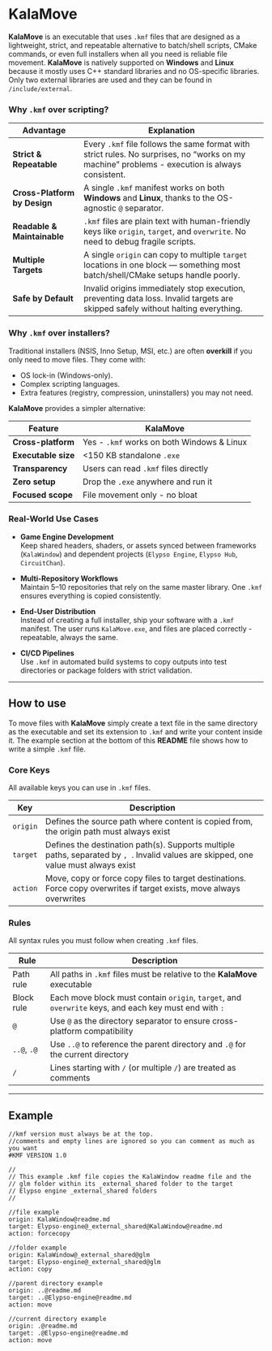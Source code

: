# KalaMove

**KalaMove** is an executable that uses `.kmf` files that are designed as a lightweight, strict, and repeatable alternative to batch/shell scripts, CMake commands, or even full installers when all you need is reliable file movement. **KalaMove** is natively supported on **Windows** and **Linux** because it mostly uses C++ standard libraries and no OS-specific libraries. Only two external libraries are used and they can be found in `/include/external`.

### Why `.kmf` over scripting?  

| Advantage                  | Explanation |
|----------------------------|-------------|
| **Strict & Repeatable**    | Every `.kmf` file follows the same format with strict rules. No surprises, no “works on my machine” problems - execution is always consistent. |
| **Cross-Platform by Design** | A single `.kmf` manifest works on both **Windows** and **Linux**, thanks to the OS-agnostic `@` separator. |
| **Readable & Maintainable** | `.kmf` files are plain text with human-friendly keys like `origin`, `target`, and `overwrite`. No need to debug fragile scripts. |
| **Multiple Targets**       | A single `origin` can copy to multiple `target` locations in one block — something most batch/shell/CMake setups handle poorly. |
| **Safe by Default**        | Invalid origins immediately stop execution, preventing data loss. Invalid targets are skipped safely without halting everything. |

### Why `.kmf` over installers?  

Traditional installers (NSIS, Inno Setup, MSI, etc.) are often **overkill** if you only need to move files. They come with:  
- OS lock-in (Windows-only).  
- Complex scripting languages.  
- Extra features (registry, compression, uninstallers) you may not need.  

**KalaMove** provides a simpler alternative:  

| Feature                    | KalaMove |
|----------------------------|----------|
| **Cross-platform**         | Yes - `.kmf` works on both Windows & Linux |
| **Executable size**        | <150 KB standalone `.exe` |
| **Transparency**           | Users can read `.kmf` files directly |
| **Zero setup**             | Drop the `.exe` anywhere and run it |
| **Focused scope**          | File movement only - no bloat |

### Real-World Use Cases  

- **Game Engine Development**  
  Keep shared headers, shaders, or assets synced between frameworks (`KalaWindow`) and dependent projects (`Elypso Engine`, `Elypso Hub`, `CircuitChan`).  

- **Multi-Repository Workflows**  
  Maintain 5–10 repositories that rely on the same master library. One `.kmf` ensures everything is copied consistently.  

- **End-User Distribution**  
  Instead of creating a full installer, ship your software with a `.kmf` manifest. The user runs `KalaMove.exe`, and files are placed correctly - repeatable, always the same.  

- **CI/CD Pipelines**  
  Use `.kmf` in automated build systems to copy outputs into test directories or package folders with strict validation.  

---

## How to use 

To move files with **KalaMove** simply create a text file in the same directory as the executable and set its extension to `.kmf` and write your content inside it. The example section at the bottom of this **README** file shows how to write a simple `.kmf` file.

### Core Keys

All available keys you can use in `.kmf` files.

| Key          | Description |
|--------------|-------------|
| `origin`     | Defines the source path where content is copied from, the origin path must always exist |
| `target`     | Defines the destination path(s). Supports multiple paths, separated by `, `. Invalid values are skipped, one value must always exist |
| `action`     | Move, copy or force copy files to target destinations. Force copy overwrites if target exists, move always overwrites |

### Rules

All syntax rules you must follow when creating `.kmf` files.

| Rule          | Description |
|---------------|-------------|
| Path rule     | All paths in `.kmf` files must be relative to the **KalaMove** executable |
| Block rule    | Each move block must contain `origin`, `target`, and `overwrite` keys, and each key must end with `: ` |
| `@`           | Use `@` as the directory separator to ensure cross-platform compatibility |
| `..@`, `.@`   | Use `..@` to reference the parent directory and `.@` for the current directory |
| `/`           | Lines starting with `/` (or multiple `/`) are treated as comments |

---

## Example

```
//kmf version must always be at the top.
//comments and empty lines are ignored so you can comment as much as you want
#KMF VERSION 1.0

//
// This example .kmf file copies the KalaWindow readme file and the
// glm folder within its _external_shared folder to the target
// Elypso engine _external_shared folders
//

//file example
origin: KalaWindow@readme.md
target: Elypso-engine@_external_shared@KalaWindow@readme.md
action: forcecopy

//folder example
origin: KalaWindow@_external_shared@glm
target: Elypso-engine@_external_shared@glm
action: copy

//parent directory example
origin: ..@readme.md
target: ..@Elypso-engine@readme.md
action: move

//current directory example
origin: .@readme.md
target: .@Elypso-engine@readme.md
action: move
```